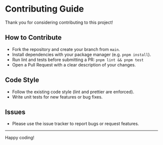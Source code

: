 # Contributing Guide

Thank you for considering contributing to this project!

## How to Contribute

- Fork the repository and create your branch from `main`.
- Install dependencies with your package manager (e.g. `pnpm install`).
- Run lint and tests before submitting a PR:
  `pnpm lint && pnpm test`
- Open a Pull Request with a clear description of your changes.

## Code Style

- Follow the existing code style (lint and prettier are enforced).
- Write unit tests for new features or bug fixes.

## Issues

- Please use the issue tracker to report bugs or request features.

---

Happy coding!
